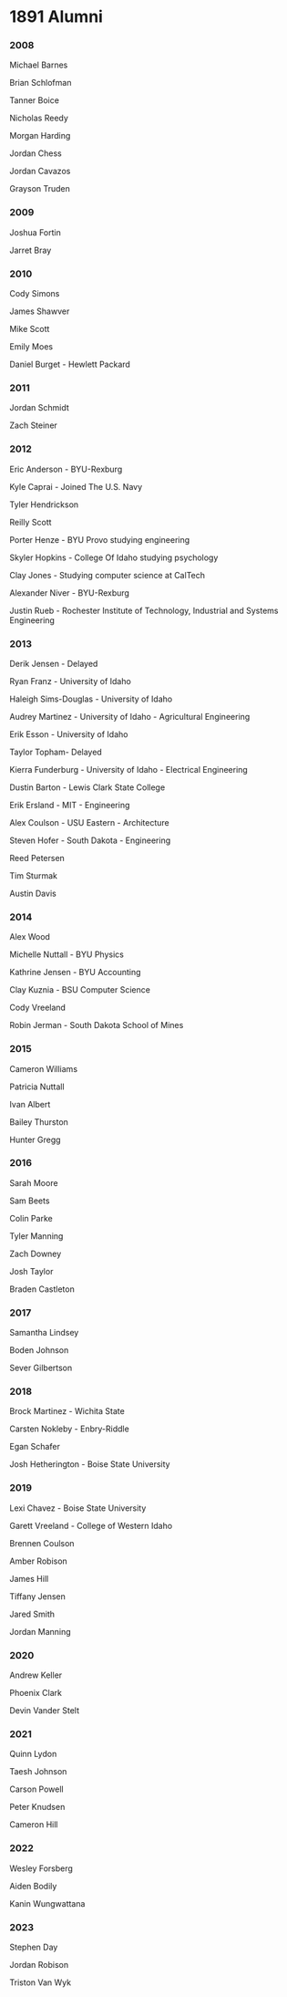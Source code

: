# 1891 Alumni

### 2008

Michael Barnes

Brian Schlofman

Tanner Boice

Nicholas Reedy

Morgan Harding

Jordan Chess

Jordan Cavazos

Grayson Truden

### 2009

Joshua Fortin

Jarret Bray

### 2010

Cody Simons

James Shawver

Mike Scott

Emily Moes

Daniel Burget - Hewlett Packard

### 2011

Jordan Schmidt

Zach Steiner

### 2012

Eric Anderson - BYU-Rexburg

Kyle Caprai - Joined The U.S. Navy

Tyler Hendrickson

Reilly Scott

Porter Henze - BYU Provo studying engineering

Skyler Hopkins - College Of Idaho studying psychology

Clay Jones -  Studying computer science at CalTech

Alexander Niver - BYU-Rexburg

Justin Rueb - Rochester Institute of Technology, Industrial and Systems Engineering

### 2013

Derik Jensen - Delayed

Ryan Franz - University of Idaho

Haleigh Sims-Douglas - University of Idaho

Audrey Martinez - University of Idaho - Agricultural Engineering

Erik Esson - University of Idaho

Taylor Topham- Delayed

Kierra Funderburg - University of Idaho - Electrical Engineering

Dustin Barton - Lewis Clark State College

Erik Ersland - MIT - Engineering

Alex Coulson - USU Eastern - Architecture

Steven Hofer - South Dakota - Engineering

Reed Petersen

Tim Sturmak

Austin Davis

### 2014

Alex Wood

Michelle Nuttall - BYU Physics

Kathrine Jensen - BYU Accounting

Clay Kuznia - BSU Computer Science

Cody Vreeland

Robin Jerman - South Dakota School of Mines

### 2015

Cameron Williams

Patricia Nuttall

Ivan Albert

Bailey Thurston

Hunter Gregg

### 2016

Sarah Moore

Sam Beets

Colin Parke

Tyler Manning

Zach Downey

Josh Taylor

Braden Castleton

### 2017

Samantha Lindsey

Boden Johnson

Sever Gilbertson

### 2018

Brock Martinez - Wichita State

Carsten Nokleby - Enbry-Riddle

Egan Schafer

Josh Hetherington - Boise State University

### 2019

Lexi Chavez - Boise State University

Garett Vreeland - College of Western Idaho

Brennen Coulson

Amber Robison

James Hill

Tiffany Jensen

Jared Smith

Jordan Manning

### 2020

Andrew Keller

Phoenix Clark

Devin Vander Stelt

### 2021

Quinn Lydon 

Taesh Johnson

Carson Powell

Peter Knudsen

Cameron Hill

### 2022

Wesley Forsberg

Aiden Bodily

Kanin Wungwattana

### 2023

Stephen Day

Jordan Robison

Triston Van Wyk
